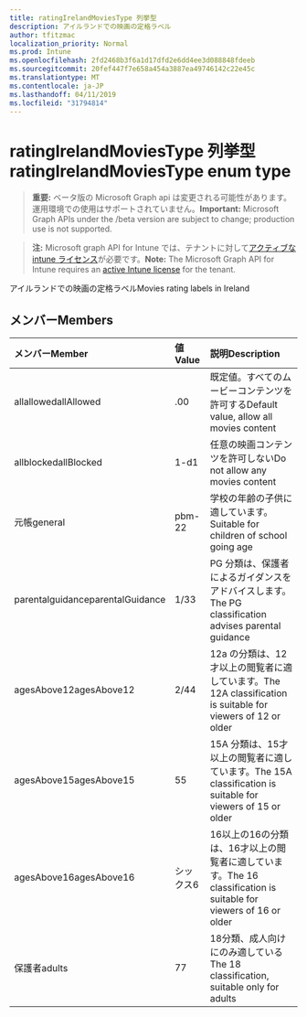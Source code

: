 ```yaml
---
title: ratingIrelandMoviesType 列挙型
description: アイルランドでの映画の定格ラベル
author: tfitzmac
localization_priority: Normal
ms.prod: Intune
ms.openlocfilehash: 2fd2468b3f6a1d17dfd2e6dd4ee3d088848fdeeb
ms.sourcegitcommit: 20fef447f7e658a454a3887ea49746142c22e45c
ms.translationtype: MT
ms.contentlocale: ja-JP
ms.lasthandoff: 04/11/2019
ms.locfileid: "31794814"
---
```

# <a name="ratingirelandmoviestype-enum-type"></a><span data-ttu-id="a09a0-103">ratingIrelandMoviesType 列挙型</span><span class="sxs-lookup"><span data-stu-id="a09a0-103">ratingIrelandMoviesType enum type</span></span>

> <span data-ttu-id="a09a0-104">**重要:** ベータ版の Microsoft Graph api は変更される可能性があります。運用環境での使用はサポートされていません。</span><span class="sxs-lookup"><span data-stu-id="a09a0-104">**Important:** Microsoft Graph APIs under the /beta version are subject to change; production use is not supported.</span></span>

> <span data-ttu-id="a09a0-105">**注:** Microsoft graph API for Intune では、テナントに対して[アクティブな intune ライセンス](https://go.microsoft.com/fwlink/?linkid=839381)が必要です。</span><span class="sxs-lookup"><span data-stu-id="a09a0-105">**Note:** The Microsoft Graph API for Intune requires an [active Intune license](https://go.microsoft.com/fwlink/?linkid=839381) for the tenant.</span></span>

<span data-ttu-id="a09a0-106">アイルランドでの映画の定格ラベル</span><span class="sxs-lookup"><span data-stu-id="a09a0-106">Movies rating labels in Ireland</span></span>

## <a name="members"></a><span data-ttu-id="a09a0-107">メンバー</span><span class="sxs-lookup"><span data-stu-id="a09a0-107">Members</span></span>
|<span data-ttu-id="a09a0-108">メンバー</span><span class="sxs-lookup"><span data-stu-id="a09a0-108">Member</span></span>|<span data-ttu-id="a09a0-109">値</span><span class="sxs-lookup"><span data-stu-id="a09a0-109">Value</span></span>|<span data-ttu-id="a09a0-110">説明</span><span class="sxs-lookup"><span data-stu-id="a09a0-110">Description</span></span>|
|:---|:---|:---|
|<span data-ttu-id="a09a0-111">allallowed</span><span class="sxs-lookup"><span data-stu-id="a09a0-111">allAllowed</span></span>|<span data-ttu-id="a09a0-112">.0</span><span class="sxs-lookup"><span data-stu-id="a09a0-112">0</span></span>|<span data-ttu-id="a09a0-113">既定値。すべてのムービーコンテンツを許可する</span><span class="sxs-lookup"><span data-stu-id="a09a0-113">Default value, allow all movies content</span></span>|
|<span data-ttu-id="a09a0-114">allblocked</span><span class="sxs-lookup"><span data-stu-id="a09a0-114">allBlocked</span></span>|<span data-ttu-id="a09a0-115">1-d</span><span class="sxs-lookup"><span data-stu-id="a09a0-115">1</span></span>|<span data-ttu-id="a09a0-116">任意の映画コンテンツを許可しない</span><span class="sxs-lookup"><span data-stu-id="a09a0-116">Do not allow any movies content</span></span>|
|<span data-ttu-id="a09a0-117">元帳</span><span class="sxs-lookup"><span data-stu-id="a09a0-117">general</span></span>|<span data-ttu-id="a09a0-118">pbm-2</span><span class="sxs-lookup"><span data-stu-id="a09a0-118">2</span></span>|<span data-ttu-id="a09a0-119">学校の年齢の子供に適しています。</span><span class="sxs-lookup"><span data-stu-id="a09a0-119">Suitable for children of school going age</span></span>|
|<span data-ttu-id="a09a0-120">parentalguidance</span><span class="sxs-lookup"><span data-stu-id="a09a0-120">parentalGuidance</span></span>|<span data-ttu-id="a09a0-121">1/3</span><span class="sxs-lookup"><span data-stu-id="a09a0-121">3</span></span>|<span data-ttu-id="a09a0-122">PG 分類は、保護者によるガイダンスをアドバイスします。</span><span class="sxs-lookup"><span data-stu-id="a09a0-122">The PG classification advises parental guidance</span></span>|
|<span data-ttu-id="a09a0-123">agesAbove12</span><span class="sxs-lookup"><span data-stu-id="a09a0-123">agesAbove12</span></span>|<span data-ttu-id="a09a0-124">2/4</span><span class="sxs-lookup"><span data-stu-id="a09a0-124">4</span></span>|<span data-ttu-id="a09a0-125">12a の分類は、12才以上の閲覧者に適しています。</span><span class="sxs-lookup"><span data-stu-id="a09a0-125">The 12A classification is suitable for viewers of 12 or older</span></span>|
|<span data-ttu-id="a09a0-126">agesAbove15</span><span class="sxs-lookup"><span data-stu-id="a09a0-126">agesAbove15</span></span>|<span data-ttu-id="a09a0-127">5</span><span class="sxs-lookup"><span data-stu-id="a09a0-127">5</span></span>|<span data-ttu-id="a09a0-128">15A 分類は、15才以上の閲覧者に適しています。</span><span class="sxs-lookup"><span data-stu-id="a09a0-128">The 15A classification is suitable for viewers of 15 or older</span></span>|
|<span data-ttu-id="a09a0-129">agesAbove16</span><span class="sxs-lookup"><span data-stu-id="a09a0-129">agesAbove16</span></span>|<span data-ttu-id="a09a0-130">シックス</span><span class="sxs-lookup"><span data-stu-id="a09a0-130">6</span></span>|<span data-ttu-id="a09a0-131">16以上の16の分類は、16才以上の閲覧者に適しています。</span><span class="sxs-lookup"><span data-stu-id="a09a0-131">The 16 classification is suitable for viewers of 16 or older</span></span>|
|<span data-ttu-id="a09a0-132">保護者</span><span class="sxs-lookup"><span data-stu-id="a09a0-132">adults</span></span>|<span data-ttu-id="a09a0-133">7</span><span class="sxs-lookup"><span data-stu-id="a09a0-133">7</span></span>|<span data-ttu-id="a09a0-134">18分類、成人向けにのみ適している</span><span class="sxs-lookup"><span data-stu-id="a09a0-134">The 18 classification, suitable only for adults</span></span>|





